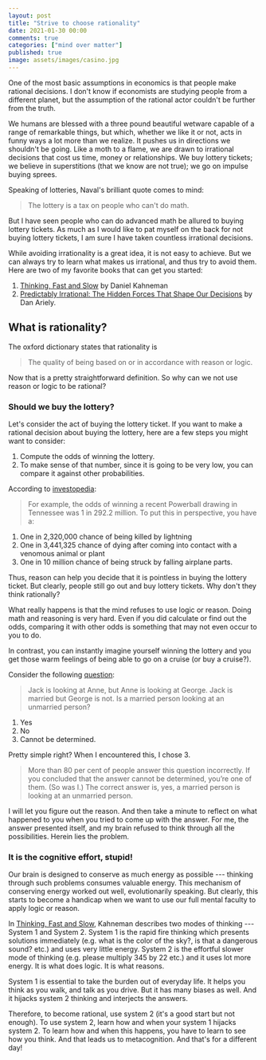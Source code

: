 ```yaml
---
layout: post
title: "Strive to choose rationality"
date: 2021-01-30 00:00
comments: true
categories: ["mind over matter"]
published: true
image: assets/images/casino.jpg
---
```


One of the most basic assumptions in economics is that people make rational decisions. I don't know if economists are studying people from a different planet, but the assumption of the rational actor couldn't be further from the truth. 

We humans are blessed with a three pound beautiful wetware capable of a range of remarkable things, but which, whether we like it or not, acts in funny ways a lot more than we realize. It pushes us in directions we shouldn't be going. Like a moth to a flame, we are drawn to irrational decisions that cost us time, money or relationships. We buy lottery tickets; we believe in superstitions (that we know are not true); we go on impulse buying sprees.

Speaking of lotteries, Naval's brilliant quote comes to mind:
> The lottery is a tax on people who can't do math.

But I have seen people who can do advanced math be allured to buying lottery tickets. As much as I would like to pat myself on the back for not buying lottery tickets, I am sure I have taken countless irrational decisions.

While avoiding irrationality is a great idea, it is not easy to achieve. But we can always try to learn what makes us irrational, and thus try to avoid them.
Here are two of my favorite books that can get you started:

1. [Thinking, Fast and Slow](https://amzn.to/39f7qKx) by Daniel Kahneman
2. [Predictably Irrational: The Hidden Forces That Shape Our Decisions](https://amzn.to/3c8cFhd) by Dan Ariely.


## What is rationality?

The oxford dictionary states that rationality is

> The quality of being based on or in accordance with reason or logic.

Now that is a pretty straightforward definition. So why can we not use reason or logic to be rational? 

### Should we buy the lottery?
Let's consider the act of buying the lottery ticket. If you want to make a rational decision about buying the lottery, here are a few steps you might want to consider:

1. Compute the odds of winning the lottery.
2. To make sense of that number, since it is going to be very low, you can compare it against other probabilities.

According to [investopedia](https://www.investopedia.com/managing-wealth/worth-playing-lottery/):

> For example, the odds of winning a recent Powerball drawing in Tennessee was 1 in 292.2 million. To put this in perspective, you have a:
1. One in 2,320,000 chance of being killed by lightning
2. One in 3,441,325 chance of dying after coming into contact with a venomous animal or plant
3. One in 10 million chance of being struck by falling airplane parts.

Thus, reason can help you decide that it is pointless in buying the lottery ticket. But clearly, people still go out and buy lottery tickets. Why don't they think rationally?


What really happens is that the mind refuses to use logic or reason. Doing math and reasoning is very hard. Even if you did calculate or find out the odds, comparing it with other odds is something that may not even occur to you to do.

In contrast, you can instantly imagine yourself winning the lottery and you get those warm feelings of being able to go on a cruise (or buy a cruise?).

Consider the following [question](https://magazine.utoronto.ca/research-ideas/culture-society/why-people-are-irrational-kurt-kleiner/):

> Jack is looking at Anne, but Anne is looking at George. Jack is married but George is not. Is a married person looking at an unmarried person?
1. Yes
2. No
3. Cannot be determined.

Pretty simple right? When I encountered this, I chose 3.

> More than 80 per cent of people answer this question incorrectly. If you concluded that the answer cannot be determined, you’re one of them. (So was I.) The correct answer is, yes, a married person is looking at an unmarried person.

I will let you figure out the reason. And then take a minute to reflect on what happened to you when you tried to come up with the answer. For me, the answer presented itself, and my brain refused to think through all the possibilities. Herein lies the problem. 

### It is the cognitive effort, stupid!

Our brain is designed to conserve as much energy as possible --- thinking through such problems consumes valuable energy. This mechanism of conserving energy worked out well, evolutionarily speaking. But clearly, this starts to become a handicap when we want to use our full mental faculty to apply logic or reason.

In [Thinking, Fast and Slow](https://amzn.to/39f7qKx), Kahneman describes two modes of thinking --- System 1 and System 2. System 1 is the rapid fire thinking which presents solutions immediately (e.g. what is the color of the sky?, is that a dangerous sound? etc.) and uses very little energy. System 2 is the effortful slower mode of thinking (e.g. please multiply 345 by 22 etc.) and it uses lot more energy. It is what does logic. It is what reasons.

System 1 is essential to take the burden out of everyday life. It helps you think as you walk, and talk as you drive. But it has many biases as well. And it hijacks system 2 thinking and interjects the answers. 

Therefore, to become rational, use system 2 (it's a good start but not enough). To use system 2, learn how and when your system 1 hijacks system 2. To learn how and when this happens, you have to learn to see how you think. And that leads us to metacognition. And that's for a different day!

<!--
## Benefits of rationality

### Irrationality is expensive

Often times we decide on seemingly pointless, or futile, or actively bad decisions for ourselves.

Statistically speaking, most of the fear we have are irrational. They are unfounded and not necessary. We are afraid of losing our jobs when there is no such reason to believe so, wasting cognitive energy. We are afraid of changing jobs.

### Being rational makes other people trust you

Being irrational is being unpredictable. It makes it easy to trust you if you are predictable.

If we collaborate but I am completely irrational, there is no way for you to know what decision I will arrive at. It adds to the stress and unpredictability. You can't negotiate with me, because the reasons I give are completely irrational.

### Rationality as a means to solve problems

For several problems you may face, trying to use a rational approach can help solve problems. For example, you will adopt a long term view rather than a short term view.
-->